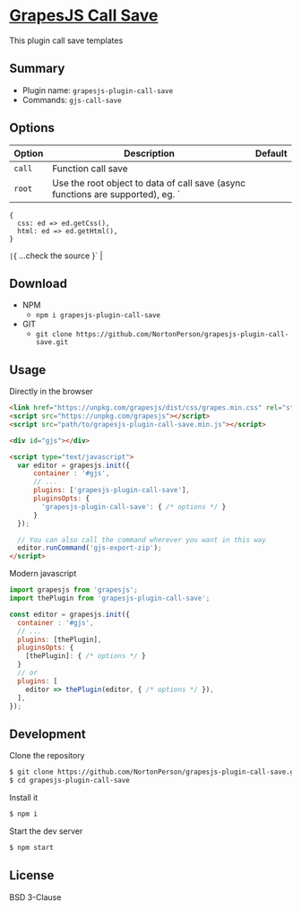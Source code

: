 # [GrapesJS Call Save](http://grapesjs.com)

This plugin call save templates


## Summary

* Plugin name: `grapesjs-plugin-call-save`
* Commands: `gjs-call-save`




## Options

|Option|Description|Default|
|-|-|-
| `call` | Function call save
| `root` | Use the root object to data of call save (async functions are supported), eg. `
    {
      css: ed => ed.getCss(),
      html: ed => ed.getHtml(),
    }
  `
  | `{ ...check the source }` |





## Download

* NPM
  * `npm i grapesjs-plugin-call-save`
* GIT
  * `git clone https://github.com/NortonPerson/grapesjs-plugin-call-save.git`





## Usage

Directly in the browser
```html
<link href="https://unpkg.com/grapesjs/dist/css/grapes.min.css" rel="stylesheet"/>
<script src="https://unpkg.com/grapesjs"></script>
<script src="path/to/grapesjs-plugin-call-save.min.js"></script>

<div id="gjs"></div>

<script type="text/javascript">
  var editor = grapesjs.init({
      container : '#gjs',
      // ...
      plugins: ['grapesjs-plugin-call-save'],
      pluginsOpts: {
        'grapesjs-plugin-call-save': { /* options */ }
      }
  });

  // You can also call the command wherever you want in this way
  editor.runCommand('gjs-export-zip');
</script>
```

Modern javascript
```js
import grapesjs from 'grapesjs';
import thePlugin from 'grapesjs-plugin-call-save';

const editor = grapesjs.init({
  container : '#gjs',
  // ...
  plugins: [thePlugin],
  pluginsOpts: {
    [thePlugin]: { /* options */ }
  }
  // or
  plugins: [
    editor => thePlugin(editor, { /* options */ }),
  ],
});
```





## Development

Clone the repository

```sh
$ git clone https://github.com/NortonPerson/grapesjs-plugin-call-save.git
$ cd grapesjs-plugin-call-save
```

Install it

```sh
$ npm i
```

Start the dev server

```sh
$ npm start
```



## License

BSD 3-Clause
